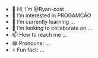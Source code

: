 - 👋 Hi, I’m @Ryan-cost
- 👀 I’m interested in PROGAMCÃO
- 🌱 I’m currently learning ...
- 💞️ I’m looking to collaborate on ...
- 📫 How to reach me ...
- 😄 Pronouns: ...
- ⚡ Fun fact: ...

<!---
Ryan-cost/Ryan-cost is a ✨ special ✨ repository because its `README.md` (this file) appears on your GitHub profile.
You can click the Preview link to take a look at your changes.
--->
